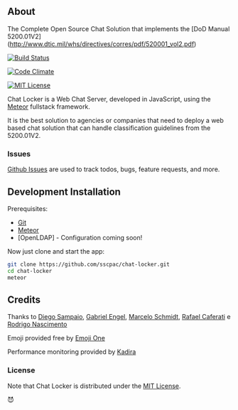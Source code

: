 ## About
The Complete Open Source Chat Solution that implements the [DoD Manual 5200.01V2] (http://www.dtic.mil/whs/directives/corres/pdf/520001_vol2.pdf)

[![Build Status](https://travis-ci.org/sscpac/chat-locker.svg?branch=master)](https://travis-ci.org/sscpac/chat-locker)
<!--- [![Coverage Status](https://coveralls.io/repos/sscpac/chat-locker/badge.svg?branch=master&service=github)](https://coveralls.io/github/sscpac/chat-locker?branch=master) -->
[![Code Climate](https://codeclimate.com/github/sscpac/chat-locker/badges/gpa.svg)](https://codeclimate.com/github/sscpac/chat-locker)
<!--- [![Test Coverage](https://codeclimate.com/github/sscpac/chat-locker/badges/coverage.svg)](https://codeclimate.com/github/sscpac/chat-locker/coverage)-->
[![MIT License](http://img.shields.io/badge/license-MIT-blue.svg?style=flat)](https://github.com/sscpac/chat-locker/raw/master/LICENSE)

Chat Locker is a Web Chat Server, developed in JavaScript, using the [Meteor](https://www.meteor.com/install) fullstack framework.

It is the best solution to agencies or companies that need to deploy a web based chat solution that can handle classification guidelines from the 5200.01V2.

### Issues

[Github Issues](https://github.com/sscpac/chat-locker/issues) are used to track todos, bugs, feature requests, and more.

## Development Installation

Prerequisites:

* [Git](http://git-scm.com/book/en/v2/Getting-Started-Installing-Git)
* [Meteor](https://www.meteor.com/install)
* [OpenLDAP] - Configuration coming soon!

Now just clone and start the app:

```sh
git clone https://github.com/sscpac/chat-locker.git
cd chat-locker
meteor
```

## Credits

Thanks to [Diego Sampaio](https://github.com/sampaiodiego), [Gabriel Engel](https://github.com/engelgabriel), [Marcelo Schmidt](https://github.com/marceloschmidt), [Rafael Caferati](https://github.com/rcaferati) e [Rodrigo Nascimento](https://github.com/rodrigok)

Emoji provided free by [Emoji One](http://emojione.com)

Performance monitoring provided by [Kadira](https://kadira.io/)

### License

Note that Chat Locker is distributed under the [MIT License](http://opensource.org/licenses/MIT).


:smiling_imp:
